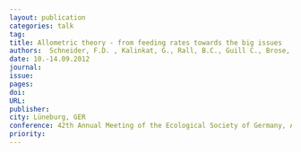 ```yaml
---
layout: publication
categories: talk
tag: 
title: Allometric theory - from feeding rates towards the big issues
authors:  Schneider, F.D. , Kalinkat, G., Rall, B.C., Guill C., Brose, U.
date: 10.-14.09.2012
journal: 
issue:
pages:
doi:
URL:
publisher:
city: Lüneburg, GER
conference: 42th Annual Meeting of the Ecological Society of Germany, Austria and Switzerland (GfÖ)
priority:
---
```

